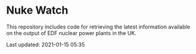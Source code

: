 # Nuke Watch

This repository includes code for retrieving the latest information available on the output of EDF nuclear power plants in the UK.

Last updated: 2021-01-15 05:35